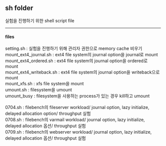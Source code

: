 ## sh folder

실험을 진행하기 위한 shell script file

***
#### files

setting.sh : 실험을 진행하기 위해 관리자 권한으로 memory cache 비우기<br>
mount_ext4_journal.sh : ext4 file system의 journal option을 journal로 mount<br>
mount_ext4_ordered.sh : ext4 file system의 journal option을 ordered로 mount<br>
mount_ext4_writeback.sh : ext4 file system의 journal option을 writeback으로 mount<br>
mount_xfs.sh : xfs file system을 mount<br>
umount.sh : filesystem을 umount<br>
umount_busy : filesystem을 사용하는 process가 있는 경우 kill하고 umount<br>
<br>
0704.sh : filebench의 fileserver workload/ journal option, lazy initialize, delayed allocation option/ throughput 실험<br>
0708.sh : filebench의 varmail workload/ journal option, lazy initialize, delayed allocation 옵션/ throughput 실험<br>
0709.sh : filebench의 webserver workload/ journal option, lazy initialize, delayed allocation 옵션/ throughput 실험<br>
